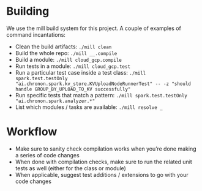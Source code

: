 # Building
We use the mill build system for this project. A couple of examples of command incantations:
- Clean the build artifacts: `./mill clean`
- Build the whole repo: `./mill __.compile`
- Build a module: `./mill cloud_gcp.compile`
- Run tests in a module: `./mill cloud_gcp.test`
- Run a particular test case inside a test class: `./mill spark.test.testOnly "ai.chronon.spark.kv_store.KVUploadNodeRunnerTest" -- -z "should handle GROUP_BY_UPLOAD_TO_KV successfully"`
- Run specific tests that match a pattern: `./mill spark.test.testOnly "ai.chronon.spark.analyzer.*"`
- List which modules / tasks are available: `./mill resolve _`
 
# Workflow
- Make sure to sanity check compilation works when you’re done making a series of code changes
- When done with compilation checks, make sure to run the related unit tests as well (either for the class or module)
- When applicable, suggest test additions / extensions to go with your code changes
